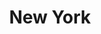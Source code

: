 ---
title:			"New York"
post_path:	2016-10-01-new-york
date_start:	October 2016
metadata:
  - year: 2016
  - cities:
      - New York
      - Brooklyn
  - states:
      - New York
  - countries:
      - The United States
  - continents:
      - North America
photos:
  - ext:    01.jpg
    class:  vertical
---